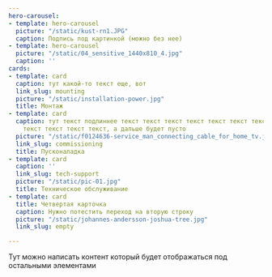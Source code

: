 ```yaml
---
hero-carousel:
- template: hero-carousel
  picture: "/static/kust-rn1.JPG"
  caption: Подпись под картинкой (можно без нее)
- template: hero-carousel
  picture: "/static/04_sensitive_1440x810_4.jpg"
  caption: ''
cards:
- template: card
  caption: тут какой-то текст еще, вот
  link_slug: mounting
  picture: "/static/installation-power.jpg"
  title: Монтаж
- template: card
  caption: тут текст подлиннее текст текст текст текст текст текст текст текст текст
    текст текст текст текст, а дальше будет пусто
  picture: "/static/f0124636-service_man_connecting_cable_for_home_tv.jpg"
  link_slug: commissioning
  title: Пусконаладка
- template: card
  caption: ''
  link_slug: tech-support
  picture: "/static/pic-01.jpg"
  title: Техническое обслуживание
- template: card
  title: Четвертая карточка
  caption: Нужно потестить переход на вторую строку
  picture: "/static/johannes-andersson-joshua-tree.jpg"
  link_slug: empty

---
```

Тут можно написать контент который будет отображаться под остальными элементами